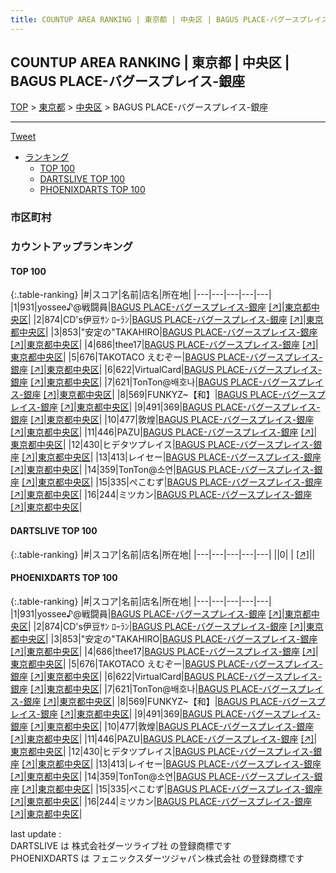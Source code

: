 ```yaml
---
title: COUNTUP AREA RANKING | 東京都 | 中央区 | BAGUS PLACE-バグースプレイス-銀座
---
```

## COUNTUP AREA RANKING | 東京都 | 中央区 | BAGUS PLACE-バグースプレイス-銀座

[TOP](/darts/rank/) > [東京都](/darts/rank/東京都/) > [中央区](/darts/rank/東京都/中央区/) > BAGUS PLACE-バグースプレイス-銀座

___

<a href="https://twitter.com/share?ref_src=twsrc%5Etfw" data-text="COUNTUP AREA RANKING | 東京都中央区BAGUS PLACE-バグースプレイス-銀座" class="twitter-share-button" data-hashtags="DARTSLIVE,PHOENIXDARTS,darts,ダーツ" data-show-count="false">Tweet</a>

* [ランキング](#カウントアップランキング)
    * [TOP 100](#top-100)
    * [DARTSLIVE TOP 100](#dartslive-top-100)
    * [PHOENIXDARTS TOP 100](#phoenixdarts-top-100)

### 市区町村

<ul>

</ul>

### カウントアップランキング

#### TOP 100



{:.table-ranking}
|#|スコア|名前|店名|所在地|
|---|---|---|---|---|
|1|931|<span class="rank-name-pd">yossee♪@戦闘員</span>|<a href="/darts/rank/shops/59136.html">BAGUS PLACE-バグースプレイス-銀座</a> <a href="https://vs.phoenixdarts.com/jp/shop/shopDetailInfo/s_59136?s_seq=59136">[↗]</a>|<a href="/darts/rank/東京都/中央区">東京都中央区</a>|
|2|874|<span class="rank-name-pd">CD&#x27;s伊豆ｻﾝ ﾛｰﾗﾝ</span>|<a href="/darts/rank/shops/59136.html">BAGUS PLACE-バグースプレイス-銀座</a> <a href="https://vs.phoenixdarts.com/jp/shop/shopDetailInfo/s_59136?s_seq=59136">[↗]</a>|<a href="/darts/rank/東京都/中央区">東京都中央区</a>|
|3|853|<span class="rank-name-pd">&quot;安定の&quot;TAKAHIRO</span>|<a href="/darts/rank/shops/59136.html">BAGUS PLACE-バグースプレイス-銀座</a> <a href="https://vs.phoenixdarts.com/jp/shop/shopDetailInfo/s_59136?s_seq=59136">[↗]</a>|<a href="/darts/rank/東京都/中央区">東京都中央区</a>|
|4|686|<span class="rank-name-pd">thee17</span>|<a href="/darts/rank/shops/59136.html">BAGUS PLACE-バグースプレイス-銀座</a> <a href="https://vs.phoenixdarts.com/jp/shop/shopDetailInfo/s_59136?s_seq=59136">[↗]</a>|<a href="/darts/rank/東京都/中央区">東京都中央区</a>|
|5|676|<span class="rank-name-pd">TAKOTACO えむぞー</span>|<a href="/darts/rank/shops/59136.html">BAGUS PLACE-バグースプレイス-銀座</a> <a href="https://vs.phoenixdarts.com/jp/shop/shopDetailInfo/s_59136?s_seq=59136">[↗]</a>|<a href="/darts/rank/東京都/中央区">東京都中央区</a>|
|6|622|<span class="rank-name-pd">VirtualCard</span>|<a href="/darts/rank/shops/59136.html">BAGUS PLACE-バグースプレイス-銀座</a> <a href="https://vs.phoenixdarts.com/jp/shop/shopDetailInfo/s_59136?s_seq=59136">[↗]</a>|<a href="/darts/rank/東京都/中央区">東京都中央区</a>|
|7|621|<span class="rank-name-pd">TonTon@배호나</span>|<a href="/darts/rank/shops/59136.html">BAGUS PLACE-バグースプレイス-銀座</a> <a href="https://vs.phoenixdarts.com/jp/shop/shopDetailInfo/s_59136?s_seq=59136">[↗]</a>|<a href="/darts/rank/東京都/中央区">東京都中央区</a>|
|8|569|<span class="rank-name-pd">FUNKYZ~【和】</span>|<a href="/darts/rank/shops/59136.html">BAGUS PLACE-バグースプレイス-銀座</a> <a href="https://vs.phoenixdarts.com/jp/shop/shopDetailInfo/s_59136?s_seq=59136">[↗]</a>|<a href="/darts/rank/東京都/中央区">東京都中央区</a>|
|9|491|<span class="rank-name-pd">369</span>|<a href="/darts/rank/shops/59136.html">BAGUS PLACE-バグースプレイス-銀座</a> <a href="https://vs.phoenixdarts.com/jp/shop/shopDetailInfo/s_59136?s_seq=59136">[↗]</a>|<a href="/darts/rank/東京都/中央区">東京都中央区</a>|
|10|477|<span class="rank-name-pd">敦煌</span>|<a href="/darts/rank/shops/59136.html">BAGUS PLACE-バグースプレイス-銀座</a> <a href="https://vs.phoenixdarts.com/jp/shop/shopDetailInfo/s_59136?s_seq=59136">[↗]</a>|<a href="/darts/rank/東京都/中央区">東京都中央区</a>|
|11|446|<span class="rank-name-pd">PAZU</span>|<a href="/darts/rank/shops/59136.html">BAGUS PLACE-バグースプレイス-銀座</a> <a href="https://vs.phoenixdarts.com/jp/shop/shopDetailInfo/s_59136?s_seq=59136">[↗]</a>|<a href="/darts/rank/東京都/中央区">東京都中央区</a>|
|12|430|<span class="rank-name-pd">ヒデタツプレイス</span>|<a href="/darts/rank/shops/59136.html">BAGUS PLACE-バグースプレイス-銀座</a> <a href="https://vs.phoenixdarts.com/jp/shop/shopDetailInfo/s_59136?s_seq=59136">[↗]</a>|<a href="/darts/rank/東京都/中央区">東京都中央区</a>|
|13|413|<span class="rank-name-pd">レイセー</span>|<a href="/darts/rank/shops/59136.html">BAGUS PLACE-バグースプレイス-銀座</a> <a href="https://vs.phoenixdarts.com/jp/shop/shopDetailInfo/s_59136?s_seq=59136">[↗]</a>|<a href="/darts/rank/東京都/中央区">東京都中央区</a>|
|14|359|<span class="rank-name-pd">TonTon@소연</span>|<a href="/darts/rank/shops/59136.html">BAGUS PLACE-バグースプレイス-銀座</a> <a href="https://vs.phoenixdarts.com/jp/shop/shopDetailInfo/s_59136?s_seq=59136">[↗]</a>|<a href="/darts/rank/東京都/中央区">東京都中央区</a>|
|15|335|<span class="rank-name-pd">ぺこむず</span>|<a href="/darts/rank/shops/59136.html">BAGUS PLACE-バグースプレイス-銀座</a> <a href="https://vs.phoenixdarts.com/jp/shop/shopDetailInfo/s_59136?s_seq=59136">[↗]</a>|<a href="/darts/rank/東京都/中央区">東京都中央区</a>|
|16|244|<span class="rank-name-pd">ミツカン</span>|<a href="/darts/rank/shops/59136.html">BAGUS PLACE-バグースプレイス-銀座</a> <a href="https://vs.phoenixdarts.com/jp/shop/shopDetailInfo/s_59136?s_seq=59136">[↗]</a>|<a href="/darts/rank/東京都/中央区">東京都中央区</a>|


#### DARTSLIVE TOP 100



{:.table-ranking}
|#|スコア|名前|店名|所在地|
|---|---|---|---|---|
||0|<span class="rank-name-dl"> </span>|<a href="/darts/rank/shops/.html"></a> <a href="">[↗]</a>|<a href="/darts/rank//"></a>|


#### PHOENIXDARTS TOP 100



{:.table-ranking}
|#|スコア|名前|店名|所在地|
|---|---|---|---|---|
|1|931|<span class="rank-name-pd">yossee♪@戦闘員</span>|<a href="/darts/rank/shops/59136.html">BAGUS PLACE-バグースプレイス-銀座</a> <a href="https://vs.phoenixdarts.com/jp/shop/shopDetailInfo/s_59136?s_seq=59136">[↗]</a>|<a href="/darts/rank/東京都/中央区">東京都中央区</a>|
|2|874|<span class="rank-name-pd">CD&#x27;s伊豆ｻﾝ ﾛｰﾗﾝ</span>|<a href="/darts/rank/shops/59136.html">BAGUS PLACE-バグースプレイス-銀座</a> <a href="https://vs.phoenixdarts.com/jp/shop/shopDetailInfo/s_59136?s_seq=59136">[↗]</a>|<a href="/darts/rank/東京都/中央区">東京都中央区</a>|
|3|853|<span class="rank-name-pd">&quot;安定の&quot;TAKAHIRO</span>|<a href="/darts/rank/shops/59136.html">BAGUS PLACE-バグースプレイス-銀座</a> <a href="https://vs.phoenixdarts.com/jp/shop/shopDetailInfo/s_59136?s_seq=59136">[↗]</a>|<a href="/darts/rank/東京都/中央区">東京都中央区</a>|
|4|686|<span class="rank-name-pd">thee17</span>|<a href="/darts/rank/shops/59136.html">BAGUS PLACE-バグースプレイス-銀座</a> <a href="https://vs.phoenixdarts.com/jp/shop/shopDetailInfo/s_59136?s_seq=59136">[↗]</a>|<a href="/darts/rank/東京都/中央区">東京都中央区</a>|
|5|676|<span class="rank-name-pd">TAKOTACO えむぞー</span>|<a href="/darts/rank/shops/59136.html">BAGUS PLACE-バグースプレイス-銀座</a> <a href="https://vs.phoenixdarts.com/jp/shop/shopDetailInfo/s_59136?s_seq=59136">[↗]</a>|<a href="/darts/rank/東京都/中央区">東京都中央区</a>|
|6|622|<span class="rank-name-pd">VirtualCard</span>|<a href="/darts/rank/shops/59136.html">BAGUS PLACE-バグースプレイス-銀座</a> <a href="https://vs.phoenixdarts.com/jp/shop/shopDetailInfo/s_59136?s_seq=59136">[↗]</a>|<a href="/darts/rank/東京都/中央区">東京都中央区</a>|
|7|621|<span class="rank-name-pd">TonTon@배호나</span>|<a href="/darts/rank/shops/59136.html">BAGUS PLACE-バグースプレイス-銀座</a> <a href="https://vs.phoenixdarts.com/jp/shop/shopDetailInfo/s_59136?s_seq=59136">[↗]</a>|<a href="/darts/rank/東京都/中央区">東京都中央区</a>|
|8|569|<span class="rank-name-pd">FUNKYZ~【和】</span>|<a href="/darts/rank/shops/59136.html">BAGUS PLACE-バグースプレイス-銀座</a> <a href="https://vs.phoenixdarts.com/jp/shop/shopDetailInfo/s_59136?s_seq=59136">[↗]</a>|<a href="/darts/rank/東京都/中央区">東京都中央区</a>|
|9|491|<span class="rank-name-pd">369</span>|<a href="/darts/rank/shops/59136.html">BAGUS PLACE-バグースプレイス-銀座</a> <a href="https://vs.phoenixdarts.com/jp/shop/shopDetailInfo/s_59136?s_seq=59136">[↗]</a>|<a href="/darts/rank/東京都/中央区">東京都中央区</a>|
|10|477|<span class="rank-name-pd">敦煌</span>|<a href="/darts/rank/shops/59136.html">BAGUS PLACE-バグースプレイス-銀座</a> <a href="https://vs.phoenixdarts.com/jp/shop/shopDetailInfo/s_59136?s_seq=59136">[↗]</a>|<a href="/darts/rank/東京都/中央区">東京都中央区</a>|
|11|446|<span class="rank-name-pd">PAZU</span>|<a href="/darts/rank/shops/59136.html">BAGUS PLACE-バグースプレイス-銀座</a> <a href="https://vs.phoenixdarts.com/jp/shop/shopDetailInfo/s_59136?s_seq=59136">[↗]</a>|<a href="/darts/rank/東京都/中央区">東京都中央区</a>|
|12|430|<span class="rank-name-pd">ヒデタツプレイス</span>|<a href="/darts/rank/shops/59136.html">BAGUS PLACE-バグースプレイス-銀座</a> <a href="https://vs.phoenixdarts.com/jp/shop/shopDetailInfo/s_59136?s_seq=59136">[↗]</a>|<a href="/darts/rank/東京都/中央区">東京都中央区</a>|
|13|413|<span class="rank-name-pd">レイセー</span>|<a href="/darts/rank/shops/59136.html">BAGUS PLACE-バグースプレイス-銀座</a> <a href="https://vs.phoenixdarts.com/jp/shop/shopDetailInfo/s_59136?s_seq=59136">[↗]</a>|<a href="/darts/rank/東京都/中央区">東京都中央区</a>|
|14|359|<span class="rank-name-pd">TonTon@소연</span>|<a href="/darts/rank/shops/59136.html">BAGUS PLACE-バグースプレイス-銀座</a> <a href="https://vs.phoenixdarts.com/jp/shop/shopDetailInfo/s_59136?s_seq=59136">[↗]</a>|<a href="/darts/rank/東京都/中央区">東京都中央区</a>|
|15|335|<span class="rank-name-pd">ぺこむず</span>|<a href="/darts/rank/shops/59136.html">BAGUS PLACE-バグースプレイス-銀座</a> <a href="https://vs.phoenixdarts.com/jp/shop/shopDetailInfo/s_59136?s_seq=59136">[↗]</a>|<a href="/darts/rank/東京都/中央区">東京都中央区</a>|
|16|244|<span class="rank-name-pd">ミツカン</span>|<a href="/darts/rank/shops/59136.html">BAGUS PLACE-バグースプレイス-銀座</a> <a href="https://vs.phoenixdarts.com/jp/shop/shopDetailInfo/s_59136?s_seq=59136">[↗]</a>|<a href="/darts/rank/東京都/中央区">東京都中央区</a>|


<div class="footer border-top border-gray-light mt-5 pt-3 text-right text-gray">
    last update : <span style="font-weight: italic" id="foot_last_modified"></span><br />
    DARTSLIVE は 株式会社ダーツライブ社 の登録商標です<br />
    PHOENIXDARTS は フェニックスダーツジャパン株式会社 の登録商標です<br />
</div>

<script src="https://cdnjs.cloudflare.com/ajax/libs/jquery.tablesorter/2.31.3/js/jquery.tablesorter.min.js" integrity="sha512-qzgd5cYSZcosqpzpn7zF2ZId8f/8CHmFKZ8j7mU4OUXTNRd5g+ZHBPsgKEwoqxCtdQvExE5LprwwPAgoicguNg==" crossorigin="anonymous" referrerpolicy="no-referrer"></script>
<link rel="stylesheet" href="https://cdnjs.cloudflare.com/ajax/libs/jquery.tablesorter/2.31.3/css/theme.default.min.css" integrity="sha512-wghhOJkjQX0Lh3NSWvNKeZ0ZpNn+SPVXX1Qyc9OCaogADktxrBiBdKGDoqVUOyhStvMBmJQ8ZdMHiR3wuEq8+w==" crossorigin="anonymous" referrerpolicy="no-referrer" />
<script>
$(function() {
    $(".table-ranking").tablesorter({sortList:[[0, 0]]});
    $("#foot_last_modified").text(formatDate(new Date(document.lastModified), 'yyyy-MM-dd HH:mm:ss'));
});
</script>

<script async src="https://platform.twitter.com/widgets.js" charset="utf-8"></script>